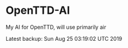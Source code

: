 # OpenTTD-AI
My AI for OpenTTD, will use primarily air

Latest backup: Sun Aug 25 03:19:02 UTC 2019
